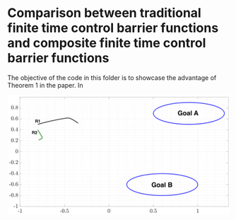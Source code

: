# Comparison between traditional finite time control barrier functions and composite finite time control barrier functions

The objective of the code in this folder is to showcase the advantage of Theorem 1 in the paper. In 

![Alt text](/figs/trad_traj.png?raw=true)

